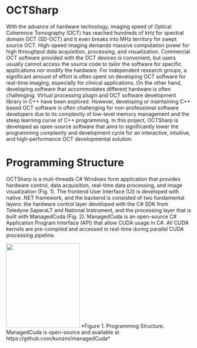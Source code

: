 # OCTSharp 
With the advance of hardware technology, imaging speed of Optical Coherence Tomography
(OCT) has reached hundreds of kHz for spectral domain OCT (SD-OCT) and it even breaks into MHz territory for swept source OCT.
High-speed imaging demands massive computation power for high throughput data acquisition, processing, and
visualization. Commercial OCT software provided with the OCT devices is convenient, but users usually cannot access
the source code to tailor the software for specific applications nor modify the hardware. For independent research groups, a
significant amount of effort is often spent on developing OCT software for real-time imaging, especially for clinical
applications. On the other hand, developing software that accommodates different hardware is often challenging. Virtual
processing plugin and OCT software development library in C++ have been explored. However, developing or
maintaining C++ based OCT software is often challenging for non-professional software developers due to its complexity
of low-level memory management and the steep learning curve of C++ programming. In this project, OCTSharp is developed
as open-source software that aims to significantly lower the programming complexity and development cycle for an
interactive, intuitive, and high-performance OCT developmental solution.

# Programming Structure
OCTSharp is a muti-threads C# Windows form application that provides hardware control, data acquisition, real-time data processing, and image visualization (Fig. 1). The frontend User Interface (UI) is developed with native .NET framework, and the backend is consisted of two fundamental layers: the hardware control layer developed with the C# SDK  from Teledyne SaperaLT and National Instrument, and the processing layer that is built with ManagedCuda (Fig. 2). ManagedCuda is an open-source C# Application Program Interface (API) that allow CUDA usage in C#. All CUDA kernels are pre-compiled and accessed in real-time during parallel CUDA processing pipeline.

<img src="https://user-images.githubusercontent.com/109831624/215009909-802d63ec-3259-4e65-abfa-3c3b90066c56.png" width="200" height="230">
*Figure 1. Programming Structure. ManagedCuda is open-source and avaliable at https://github.com/kunzmi/managedCuda*
